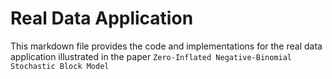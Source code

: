 # Real Data Application

This markdown file provides the code and implementations for the real data application illustrated in the paper `Zero-Inflated Negative-Binomial Stochastic Block Model`








